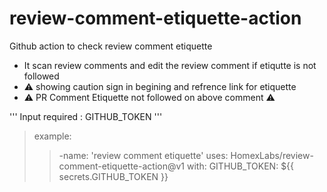 # review-comment-etiquette-action
Github action to check review comment etiquette

- It scan review comments and edit the review comment if etiqutte is not followed
- ⚠️ showing caution sign in begining and refrence link for etiquette
- ⚠️ PR Comment Etiquette not followed on above comment ⚠️

''' Input required : GITHUB_TOKEN '''

>example: 
 >>   -name: 'review comment etiquette' 
 >>    uses: HomexLabs/review-comment-etiquette-action@v1 
 >>    with: 
 >>      GITHUB_TOKEN: ${{ secrets.GITHUB_TOKEN }} 

